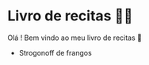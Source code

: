 # Livro de recitas :man_cook:

Olá ! Bem vindo ao meu livro de recitas :wave:

- Strogonoff de frangos